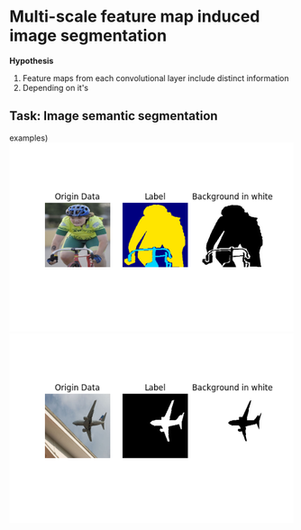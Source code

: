 # Multi-scale feature map induced image segmentation

**Hypothesis**
1. Feature maps from each convolutional layer include distinct information
2. Depending on it's 


## Task: Image semantic segmentation 

examples) 
![alt text](https://github.com/Ohyeon5/MismatchPenaltySegmentation/blob/master/figures/fig_progress/example1.png)
![alt text](https://github.com/Ohyeon5/MismatchPenaltySegmentation/blob/master/figures/fig_progress/example2.png)
